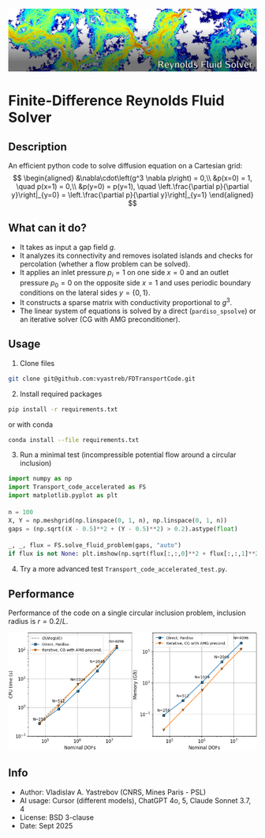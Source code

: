 ![Reynolds Fluid Solver](header.png)

# Finite-Difference Reynolds Fluid Solver

## Description

An efficient python code to solve diffusion equation on a Cartesian grid:
$$
\begin{aligned}
&\nabla\cdot\left(g^3 \nabla p\right) = 0,\\
&p(x=0) = 1, \quad p(x=1) = 0,\\ 
&p(y=0) = p(y=1), \quad 
\left.\frac{\partial p}{\partial y}\right|_{y=0} =
\left.\frac{\partial p}{\partial y}\right|_{y=1}
\end{aligned}
$$

## What can it do?

+ It takes as input a gap field $g$.
+ It analyzes its connectivity and removes isolated islands and checks for percolation (whether a flow problem can be solved).
+ It applies an inlet pressure $p_i=1$  on one side $x=0$ and an outlet pressure $p_0=0$ on the opposite side $x=1$ and uses periodic boundary conditions on the lateral sides $y=\{0,1\}$.
+ It constructs a sparse matrix with conductivity proportional to $g^3$.
+ The linear system of equations is solved by a direct (`pardiso_spsolve`) or an iterative solver (CG with AMG preconditioner).

## Usage

1. Clone files
```bash 
git clone git@github.com:vyastreb/FDTransportCode.git
```
2. Install required packages
```bash
pip install -r requirements.txt
```
or with conda
```bash
conda install --file requirements.txt
```
3. Run a minimal test (incompressible potential flow around a circular inclusion)
```python
import numpy as np
import Transport_code_accelerated as FS
import matplotlib.pyplot as plt

n = 100
X, Y = np.meshgrid(np.linspace(0, 1, n), np.linspace(0, 1, n))
gaps = (np.sqrt((X - 0.5)**2 + (Y - 0.5)**2) > 0.2).astype(float)

_, _, flux = FS.solve_fluid_problem(gaps, "auto")
if flux is not None: plt.imshow(np.sqrt(flux[:,:,0]**2 + flux[:,:,1]**2), origin='lower', cmap='jet'); plt.show()
```
4. Try a more advanced test `Transport_code_accelerated_test.py`.

## Performance

Performance of the code on a single circular inclusion problem, inclusion radius is $r = 0.2/L$.

![CPU and RAM performance of the solver](CPU_RAM_performance.png)

## Info

+ Author: Vladislav A. Yastrebov (CNRS, Mines Paris - PSL)
+ AI usage: Cursor (different models), ChatGPT 4o, 5, Claude Sonnet 3.7, 4
+ License: BSD 3-clause
+ Date: Sept 2025



